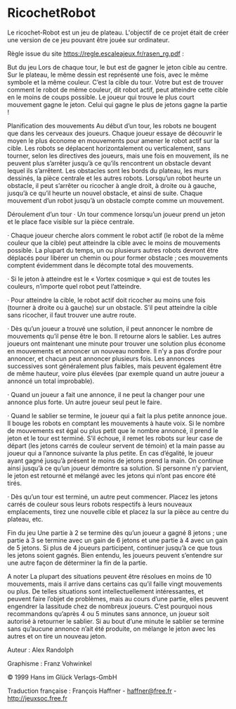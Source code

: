 # RicochetRobot

Le ricochet-Robot est un jeu de plateau. L'objectif de ce projet était de créer une version de ce jeu pouvant être jouée sur ordinateur.



Règle issue du site https://regle.escaleajeux.fr/rasen_rg.pdf : 

But du jeu
Lors de chaque tour, le but est de gagner le jeton cible au centre. Sur le plateau, le même dessin est représenté une fois, avec le même symbole et la même couleur. C’est la cible du tour. Votre but est de trouver comment le robot de même couleur, dit robot actif, peut atteindre cette cible en le moins de coups possible. Le joueur qui trouve le plus court mouvement gagne le jeton. Celui qui gagne le plus de jetons gagne la partie !


Planification des mouvements
Au début d’un tour, les robots ne bougent que dans les cerveaux des joueurs. Chaque joueur essaye de découvrir le moyen le plus économe en mouvements pour amener le robot actif sur la cible. Les robots se déplacent horizontalement ou verticalement, sans tourner, selon les directives des joueurs, mais une fois en mouvement, ils ne peuvent plus s’arrêter jusqu’à ce qu’ils rencontrent un obstacle devant lequel ils s’arrêtent. Les obstacles sont les bords du plateau, les murs dessinés, la pièce centrale et les autres robots. Lorsqu’un robot heurte un obstacle, il peut s’arrêter ou ricocher à angle droit, à droite ou à gauche, jusqu’à ce qu’il heurte un nouvel obstacle, et ainsi de suite. Chaque mouvement d’un robot jusqu’à un obstacle compte comme un mouvement.


Déroulement d’un tour
· Un tour commence lorsqu’un joueur prend un jeton et le place face visible sur la pièce centrale.

· Chaque joueur cherche alors comment le robot actif (le robot de la même couleur que la cible) peut atteindre la cible avec le moins de mouvements possible. La plupart du temps, un ou plusieurs autres robots devront être déplacés pour libérer un chemin ou pour former obstacle ; ces mouvements comptent évidemment dans le décompte total des mouvements.

· Si le jeton à atteindre est le « Vortex cosmique » qui est de toutes les couleurs, n’importe quel robot peut l’atteindre.

· Pour atteindre la cible, le robot actif doit ricocher au moins une fois (tourner à droite ou à gauche) sur un obstacle. S’il peut atteindre la cible sans ricocher, il faut trouver une autre route.

· Dès qu’un joueur a trouvé une solution, il peut annoncer le nombre de mouvements qu’il pense être le bon. Il retourne alors le sablier. Les autres joueurs ont maintenant une minute pour trouver une solution plus économe en mouvements et annoncer un nouveau nombre. Il n’y a pas d’ordre pour annoncer, et chacun peut annoncer plusieurs fois. Les annonces successives sont généralement plus faibles, mais peuvent également être de même hauteur, voire plus élevées (par exemple quand un autre joueur a annoncé un total improbable).

· Quand un joueur a fait une annonce, il ne peut la changer pour une annonce plus forte. Un autre joueur seul peut le faire.

· Quand le sablier se termine, le joueur qui a fait la plus petite annonce joue. Il bouge les robots en comptant les mouvements à haute voix. Si le nombre de mouvements est égal ou plus petit que le nombre annoncé, il prend le jeton et le tour est terminé. S’il échoue, il remet les robots sur leur case de départ (les jetons carrés de couleur servent de témoin) et la main passe au joueur qui a l’annonce suivante la plus petite. En cas d’égalité, le joueur ayant gagné jusqu’à présent le moins de jetons prend la main. On continue ainsi jusqu’à ce qu’un joueur démontre sa solution. Si personne n’y parvient, le jeton est retourné et mélangé avec les jetons qui n’ont pas encore été tirés.

· Dès qu’un tour est terminé, un autre peut commencer. Placez les jetons carrés de couleur sous leurs robots respectifs à leurs nouveaux emplacements, tirez une nouvelle cible et placez la sur la pièce au centre du plateau, etc.


Fin du jeu
Une partie à 2 se termine dès qu’un joueur a gagné 8 jetons ; une partie à 3 se termine avec un gain de 6 jetons et une partie à 4 avec un gain de 5 jetons. Si plus de 4 joueurs participent, continuer jusqu’à ce que tous les jetons soient gagnés. Bien entendu, les joueurs peuvent s’entendre sur une autre façon de déterminer la fin de la partie.


A noter
La plupart des situations peuvent être résolues en moins de 10 mouvements, mais il arrive dans certains cas qu’il faille vingt mouvements ou plus. De telles situations sont intellectuellement intéressantes, et peuvent faire l’objet de problèmes, mais au cours d’une partie, elles peuvent engendrer la lassitude chez de nombreux joueurs. C’est pourquoi nous recommandons qu’après 4 ou 5 minutes sans annonce, un joueur soit autorisé à retourner le sablier. Si au bout d’une minute le sablier se termine sans qu’aucune annonce n’ait été produite, on mélange le jeton avec les autres et on tire un nouveau jeton.



Auteur : Alex Randolph

Graphisme : Franz Vohwinkel

© 1999 Hans im Glück Verlags-GmbH

Traduction française : François Haffner - haffner@free.fr - http://jeuxsoc.free.fr

